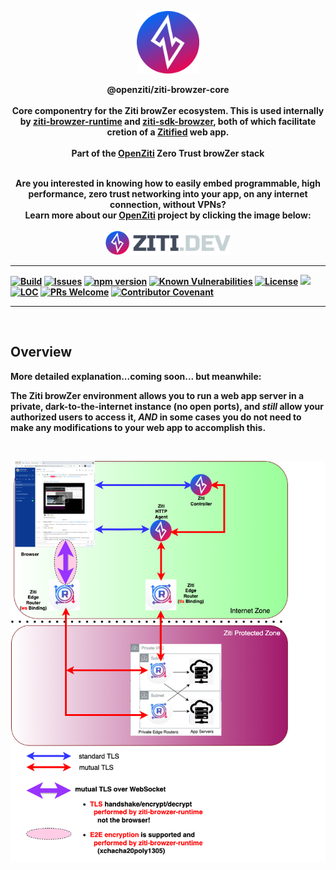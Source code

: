 <p align="center" width="100%">
<a href="https://ziti.dev"><img src="ziti.png" width="100"></a>
</p>

<p align="center">
    <b>
    <a>@openziti/ziti-browzer-core</a>
    <br>
    <br>
    <b>Core componentry for the Ziti browZer ecosystem.  This is used internally by <a href="https://github.com/openziti/ziti-browzer-runtime">ziti-browzer-runtime</a> and <a href="https://github.com/openziti/ziti-sdk-browzer">ziti-sdk-browzer</a>, both of which facilitate cretion of a <a href="https://ziti.dev/blog/zitification">Zitified</a> web app.</b>
    <br>
    <br>
    <b>Part of the <a href="https://ziti.dev/about">OpenZiti</a> Zero Trust browZer stack</b>
</p>

<p align="center">
    <br>
    <b>Are you interested in knowing how to easily embed programmable, high performance, zero trust networking into your app, on any internet connection, without VPNs?
    <br>
    Learn more about our <a href="https://ziti.dev/about">OpenZiti</a> project by clicking the image below:</b>
    <br>
    <br>
    <a href="https://ziti.dev"><img src="ziti-dev-logo.png" width="200"></a>
</p>

---
[![Build](https://github.com/openziti/ziti-browzer-core/workflows/Build/badge.svg?branch=main)]()
[![Issues](https://img.shields.io/github/issues-raw/openziti/ziti-browzer-core)]()
[![npm version](https://badge.fury.io/js/@openziti%2Fziti-browzer-core.svg)](https://badge.fury.io/js/@openziti%2Fziti-browzer-core)
[![Known Vulnerabilities](https://snyk-widget.herokuapp.com/badge/npm/%40openziti%2Fziti-browzer-core/badge.svg)](https://snyk-widget.herokuapp.com/badge/npm/%40openziti%2Fziti-browzer-core/badge.svg)
[![License](https://img.shields.io/badge/License-Apache%202.0-blue.svg)](https://opensource.org/licenses/Apache-2.0)
[![](https://data.jsdelivr.com/v1/package/npm/@openziti/ziti-browzer-core/badge?style=rounded)](https://www.jsdelivr.com/package/npm/@openziti/ziti-browzer-core)
[![LOC](https://img.shields.io/tokei/lines/github/openziti/ziti-browzer-core)]()
[![PRs Welcome](https://img.shields.io/badge/PRs-welcome-brightgreen.svg?style=rounded)](CONTRIBUTING.md)
[![Contributor Covenant](https://img.shields.io/badge/Contributor%20Covenant-v2.0%20adopted-ff69b4.svg)](CODE_OF_CONDUCT.md)

---


<br>

## Overview

More detailed explanation...coming soon... but meanwhile:  

The Ziti browZer environment allows
you to run a web app server in a private, dark-to-the-internet instance (no open ports), and _still_ allow your authorized
users to access it, _AND_ in some cases you do not need to make any modifications to your web app to accomplish this.

<br>
<p align="center" width="100%">
<a href="https://ziti.dev"><img src="browZer-diagram.png" width="600"></a>
</p>


